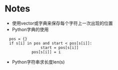 # Notes
* 使用vector或字典来保存每个字符上一次出现的位置
* Python字典的使用
```
  pos = {}
  if s[i] in pos and start < pos[s[i]]:
                start = pos[s[i]]
            pos[s[i]] = i
```
* Python字符串求长度len(s)
